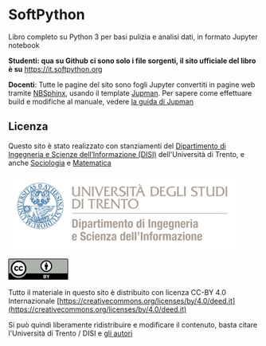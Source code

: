 
# SoftPython

Libro completo su Python 3 per basi pulizia e analisi dati, in formato Jupyter notebook

**Studenti: qua su Github ci sono solo i file sorgenti, il sito ufficiale del libro è su** https://it.softpython.org

**Docenti**:  Tutte le pagine del sito sono fogli Jupyter convertiti in pagine web tramite [NBSphinx](https://nbsphinx.readthedocs.io), usando il template [Jupman](https://github.com/DavidLeoni/jupman). Per sapere come effettuare build e modifiche al manuale, vedere [la guida di Jupman](https://jupman.softpython.org/en/latest/usage.html)


## Licenza

Questo sito è stato realizzato con stanziamenti del [Dipartimento di Ingegneria e Scienze dell’Informazione (DISI)](https://www.disi.unitn.it) dell'Università di Trento, e anche [Sociologia](https://www.sociologia.unitn.it) e [Matematica](https://www.maths.unitn.it/)

![unitn-843724](_static/img/third-parties/disi-unitn-it-logo.jpeg)

![cc-by-7172829](_static/img/cc-by.png)

Tutto il materiale in questo sito è distribuito con licenza CC-BY 4.0 Internazionale [https://creativecommons.org/licenses/by/4.0/deed.it](https://creativecommons.org/licenses/by/4.0/deed.it) 

Si può quindi liberamente ridistribuire e modificare il contenuto, basta citare l'Università di Trento / DISI e [gli autori](https://it.softpython.org/index.html#Autori) 

